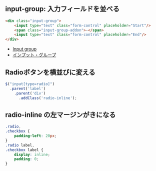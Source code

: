 ## input-group: 入力フィールドを並べる

~~~html
<div class="input-group">
    <input type="text" class="form-control" placeholder="Start"/>
    <span class="input-group-addon">-</span>
    <input type="text" class="form-control" placeholder="End"/>
</div>
~~~

- [Input group](http://v4-alpha.getbootstrap.com/components/input-group/)
- [インプット・グループ](http://bootstrap3.cyberlab.info/components/inputGroups.html)


## Radioボタンを横並びに変える

~~~js
$("input[type=radio]")
  .parent('label')
    .parent('div')
      .addClass('radio-inline');
~~~

## radio-inline の左マージンがきになる

~~~css
.radio,
.checkbox {
    padding-left: 20px;
}
.radio label,
.checkbox label {
    display: inline;
    padding: 0;
}
~~~
